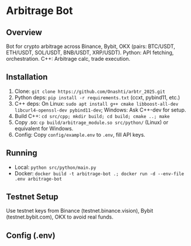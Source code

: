 # Arbitrage Bot
## Overview
Bot for crypto arbitrage across Binance, Bybit, OKX (pairs: BTC/USDT, ETH/USDT, SOL/USDT, BNB/USDT, XRP/USDT).
Python: API fetching, orchestration. C++: Arbitrage calc, trade execution.

## Installation
1. Clone: `git clone https://github.com/Onashti/arbtr_2025.git`
2. Python deps: `pip install -r requirements.txt` (ccxt, pybind11, etc.)
3. C++ deps: On Linux: `sudo apt install g++ cmake libboost-all-dev libcurl4-openssl-dev pybind11-dev`; Windows: Ask C++-dev for setup.
4. Build C++: `cd src/cpp; mkdir build; cd build; cmake ..; make`
5. Copy .so: `cp build/arbitrage_module.so src/python/` (Linux) or equivalent for Windows.
6. Config: Copy `config/example.env` to `.env`, fill API keys.

## Running
- Local: `python src/python/main.py`
- Docker: `docker build -t arbitrage-bot .; docker run -d --env-file .env arbitrage-bot`

## Testnet Setup
Use testnet keys from Binance (testnet.binance.vision), Bybit (testnet.bybit.com), OKX to avoid real funds.

## Config (.env)